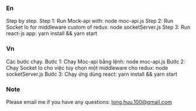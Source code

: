 ### En ####
Step by step.
Step 1: Run Mock-api with: node moc-api.js
Step 2: Run Socket Io for middleware custom of redux: node socketServer.js
Step 3: Run react-js app: yarn install && yarn start

### Vn ####
Các bước chạy.
Bước 1: Chay Moc-api bằng lệnh: node moc-api.js
Bước 2: Chạy Socket Io cho việc tùy chọn một middleware cho redux: node socketServer.js
Bước 3: Chạy ứng dùng react: yarn install && yarn start

### Note ####
Please email me if you have any questions: long.huu.100@gmail.com
